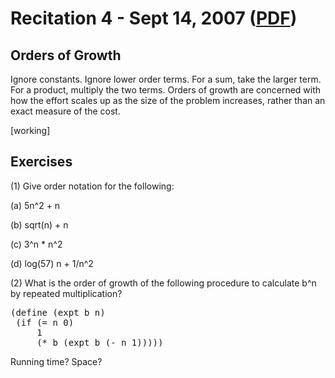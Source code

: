 Recitation 4 - Sept 14, 2007 ([PDF](http://people.csail.mit.edu/jastr/6001/fall07/r04.pdf))
================================== 

Orders of Growth
---------------- 

Ignore constants. Ignore lower order terms. For a sum, take the larger term. For a product, multiply the two terms. Orders of growth are concerned with how the effort scales up as the size of the problem increases, rather than an exact measure of the cost.

[working]

Exercises
--------- 

(1) Give order notation for the following:

 (a) 5n^2 + n

 (b) sqrt(n) + n

 (c) 3^n * n^2

 (d) log(57) n + 1/n^2

(2) What is the order of growth of the following procedure to calculate b^n by repeated multiplication?

<pre>
(define (expt b n)
 (if (= n 0)
     1
     (* b (expt b (- n 1)))))
</pre>

Running time? Space?